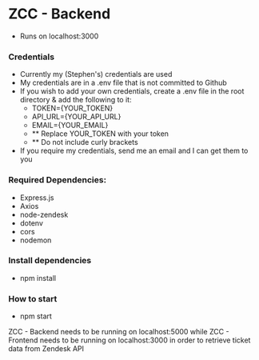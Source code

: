 # ZCC - Backend

- Runs on localhost:3000

### Credentials

- Currently my (Stephen's) credentials are used
- My credentials are in a .env file that is not committed to Github
- If you wish to add your own credentials, create a .env file in the root directory & add the following to it:
  - TOKEN={YOUR_TOKEN}
  - API_URL={YOUR_API_URL}
  - EMAIL={YOUR_EMAIL}
  - \*\* Replace YOUR_TOKEN with your token
  - \*\* Do not include curly brackets
- If you require my credentials, send me an email and I can get them to you

### Required Dependencies:

- Express.js
- Axios
- node-zendesk
- dotenv
- cors
- nodemon

### Install dependencies

- npm install

### How to start

- npm start

ZCC - Backend needs to be running on localhost:5000 while ZCC - Frontend needs to be running on localhost:3000 in order to retrieve ticket data from Zendesk API
